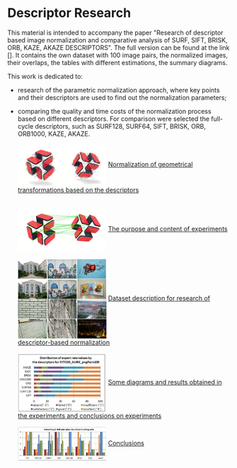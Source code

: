 <h1>Descriptor Research</h1>

This material is intended to accompany the paper "Research of descriptor based image normalization and comparative analysis of SURF, SIFT, BRISK, ORB, KAZE, AKAZE DESCRIPTORS". The full version can be found at the link [].
It contains the own dataset with 100 image pairs, the normalized images, their overlaps, the tables with different estimations, the summary diagrams.

This work is dedicated to:
* research of the parametric normalization approach, where key points and their descriptors are used to find out the normalization parameters;
* comparing the quality and time costs of the normalization process based on different descriptors. For comparison were selected the full-cycle descriptors, such as SURF128, SURF64, SIFT, BRISK, ORB, ORB1000, KAZE, AKAZE.

  <img src="/doc/images/normalization_keypoints.jpg" width="200" align="center">  <a href="#">Normalization of geometrical transformations based on the descriptors</a>
  <br><br>

  <img src="/doc/images/normalization_matches.jpg" width="200"  align="center">
  <a href="#">The purpose and content of experiments</a>
  <br><br>

  <img src="/doc/images/dataset.png" width="200"  align="center">
  <a href="#">Dataset description for research of descriptor-based normalization</a>
  <br><br>
  
  <img src="/doc/images/expert_rates_diagram.png" width="200"  align="center">
  <a href="#">Some diagrams and results obtained in the experiments and conclusions on experiments</a>
  <br><br>

  <img src="/doc/images/conclutions.png" width="200"  align="center">
  <a href="#">Conclusions</a>



